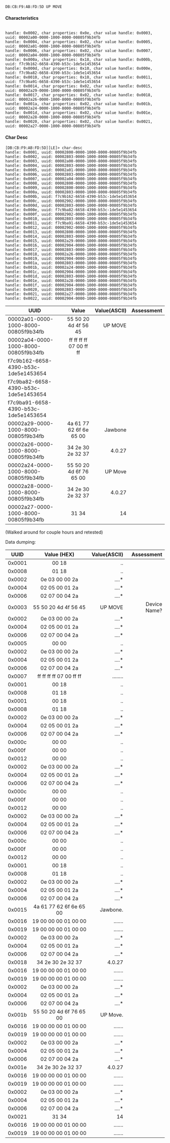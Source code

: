 


``` Local Device
DB:CB:F9:AB:FD:5D UP MOVE
```

####  Characteristics
```Characteristics

handle: 0x0002, char properties: 0x0e, char value handle: 0x0003, uuid: 00002a00-0000-1000-8000-00805f9b34fb
handle: 0x0004, char properties: 0x02, char value handle: 0x0005, uuid: 00002a01-0000-1000-8000-00805f9b34fb
handle: 0x0006, char properties: 0x02, char value handle: 0x0007, uuid: 00002a04-0000-1000-8000-00805f9b34fb
handle: 0x000a, char properties: 0x18, char value handle: 0x000b, uuid: f7c9b162-6658-4390-b53c-1de5e1453654
handle: 0x000d, char properties: 0x10, char value handle: 0x000e, uuid: f7c9ba82-6658-4390-b53c-1de5e1453654
handle: 0x0010, char properties: 0x10, char value handle: 0x0011, uuid: f7c9ba91-6658-4390-b53c-1de5e1453654
handle: 0x0014, char properties: 0x02, char value handle: 0x0015, uuid: 00002a29-0000-1000-8000-00805f9b34fb
handle: 0x0017, char properties: 0x02, char value handle: 0x0018, uuid: 00002a26-0000-1000-8000-00805f9b34fb
handle: 0x001a, char properties: 0x02, char value handle: 0x001b, uuid: 00002a24-0000-1000-8000-00805f9b34fb
handle: 0x001d, char properties: 0x02, char value handle: 0x001e, uuid: 00002a28-0000-1000-8000-00805f9b34fb
handle: 0x0020, char properties: 0x02, char value handle: 0x0021, uuid: 00002a27-0000-1000-8000-00805f9b34fb

```

#### Char Desc
```
[DB:CB:F9:AB:FD:5D][LE]> char-desc
handle: 0x0001, uuid: 00002800-0000-1000-8000-00805f9b34fb
handle: 0x0002, uuid: 00002803-0000-1000-8000-00805f9b34fb
handle: 0x0003, uuid: 00002a00-0000-1000-8000-00805f9b34fb
handle: 0x0004, uuid: 00002803-0000-1000-8000-00805f9b34fb
handle: 0x0005, uuid: 00002a01-0000-1000-8000-00805f9b34fb
handle: 0x0006, uuid: 00002803-0000-1000-8000-00805f9b34fb
handle: 0x0007, uuid: 00002a04-0000-1000-8000-00805f9b34fb
handle: 0x0008, uuid: 00002800-0000-1000-8000-00805f9b34fb
handle: 0x0009, uuid: 00002800-0000-1000-8000-00805f9b34fb
handle: 0x000a, uuid: 00002803-0000-1000-8000-00805f9b34fb
handle: 0x000b, uuid: f7c9b162-6658-4390-b53c-1de5e1453654
handle: 0x000c, uuid: 00002902-0000-1000-8000-00805f9b34fb
handle: 0x000d, uuid: 00002803-0000-1000-8000-00805f9b34fb
handle: 0x000e, uuid: f7c9ba82-6658-4390-b53c-1de5e1453654
handle: 0x000f, uuid: 00002902-0000-1000-8000-00805f9b34fb
handle: 0x0010, uuid: 00002803-0000-1000-8000-00805f9b34fb
handle: 0x0011, uuid: f7c9ba91-6658-4390-b53c-1de5e1453654
handle: 0x0012, uuid: 00002902-0000-1000-8000-00805f9b34fb
handle: 0x0013, uuid: 00002800-0000-1000-8000-00805f9b34fb
handle: 0x0014, uuid: 00002803-0000-1000-8000-00805f9b34fb
handle: 0x0015, uuid: 00002a29-0000-1000-8000-00805f9b34fb
handle: 0x0016, uuid: 00002904-0000-1000-8000-00805f9b34fb
handle: 0x0017, uuid: 00002803-0000-1000-8000-00805f9b34fb
handle: 0x0018, uuid: 00002a26-0000-1000-8000-00805f9b34fb
handle: 0x0019, uuid: 00002904-0000-1000-8000-00805f9b34fb
handle: 0x001a, uuid: 00002803-0000-1000-8000-00805f9b34fb
handle: 0x001b, uuid: 00002a24-0000-1000-8000-00805f9b34fb
handle: 0x001c, uuid: 00002904-0000-1000-8000-00805f9b34fb
handle: 0x001d, uuid: 00002803-0000-1000-8000-00805f9b34fb
handle: 0x001e, uuid: 00002a28-0000-1000-8000-00805f9b34fb
handle: 0x001f, uuid: 00002904-0000-1000-8000-00805f9b34fb
handle: 0x0020, uuid: 00002803-0000-1000-8000-00805f9b34fb
handle: 0x0021, uuid: 00002a27-0000-1000-8000-00805f9b34fb
handle: 0x0022, uuid: 00002904-0000-1000-8000-00805f9b34fb

```



| UUID                                 | Value                    | Value(ASCII)  | Assessment    |
| ------------------------------------ |:------------------------:| -------------:| -------------:|
| 00002a01-0000-1000-8000-00805f9b34fb | 55 50 20 4d 4f 56 45     | UP MOVE       |               |
| 00002a04-0000-1000-8000-00805f9b34fb | ff ff ff ff 07 00 ff ff  |               |               |
| f7c9b162-6658-4390-b53c-1de5e1453654 |                          |               |               |
| f7c9ba82-6658-4390-b53c-1de5e1453654 |                          |               |               |
| f7c9ba91-6658-4390-b53c-1de5e1453654 |                          |               |               |
| 00002a29-0000-1000-8000-00805f9b34fb | 4a 61 77 62 6f 6e 65 00  | Jawbone       |               |
| 00002a26-0000-1000-8000-00805f9b34fb | 34 2e 30 2e 32 37        | 4.0.27        |               |
| 00002a24-0000-1000-8000-00805f9b34fb | 55 50 20 4d 6f 76 65 00  | UP Move       |               |
| 00002a28-0000-1000-8000-00805f9b34fb | 34 2e 30 2e 32 37        | 4.0.27        |               |
| 00002a27-0000-1000-8000-00805f9b34fb | 31 34                    | 14            |               |



(Walked around for couple hours and retested)


Data dumping:

| UUID      | Value (HEX)                   | Value(ASCII) | Assessment    |
| --------- |:-----------------------------:| ------------:| -------------:|
|  0x0001   | 00 18                         | ..           |               |
|  0x0008   | 01 18                         | ..           |               |
|  0x0002   | 0e 03 00 00 2a                | ....*        |               |
|  0x0004   | 02 05 00 01 2a                | ....*        |               |
|  0x0006   | 02 07 00 04 2a                | ....*        |               |
|  0x0003   | 55 50 20 4d 4f 56 45          | UP MOVE      | Device Name?  |
|  0x0002   | 0e 03 00 00 2a                | ....*        |               |
|  0x0004   | 02 05 00 01 2a                | ....*        |               |
|  0x0006   | 02 07 00 04 2a                | ....*        |               |
|  0x0005   | 00 00                         | ..           |               |
|  0x0002   | 0e 03 00 00 2a                | ....*        |               |
|  0x0004   | 02 05 00 01 2a                | ....*        |               |
|  0x0006   | 02 07 00 04 2a                | ....*        |               |
|  0x0007   | ff ff ff ff 07 00 ff ff       | ........     |               |
|  0x0001   | 00 18                         | ..           |               |
|  0x0008   | 01 18                         | ..           |               |
|  0x0001   | 00 18                         | ..           |               |
|  0x0008   | 01 18                         | ..           |               |
|  0x0002   | 0e 03 00 00 2a                | ....*        |               |
|  0x0004   | 02 05 00 01 2a                | ....*        |               |
|  0x0006   | 02 07 00 04 2a                | ....*        |               |
|  0x000c   | 00 00                         | ..           |               |
|  0x000f   | 00 00                         | ..           |               |
|  0x0012   | 00 00                         | ..           |               |
|  0x0002   | 0e 03 00 00 2a                | ....*        |               |
|  0x0004   | 02 05 00 01 2a                | ....*        |               |
|  0x0006   | 02 07 00 04 2a                | ....*        |               |
|  0x000c   | 00 00                         | ..           |               |
|  0x000f   | 00 00                         | ..           |               |
|  0x0012   | 00 00                         | ..           |               |
|  0x0002   | 0e 03 00 00 2a                | ....*        |               |
|  0x0004   | 02 05 00 01 2a                | ....*        |               |
|  0x0006   | 02 07 00 04 2a                | ....*        |               |
|  0x000c   | 00 00                         | ..           |               |
|  0x000f   | 00 00                         | ..           |               |
|  0x0012   | 00 00                         | ..           |               |
|  0x0001   | 00 18                         | ..           |               |
|  0x0008   | 01 18                         | ..           |               |
|  0x0002   | 0e 03 00 00 2a                | ....*        |               |
|  0x0004   | 02 05 00 01 2a                | ....*        |               |
|  0x0006   | 02 07 00 04 2a                | ....*        |               |
|  0x0015   | 4a 61 77 62 6f 6e 65 00       | Jawbone.     |               |
|  0x0016   | 19 00 00 00 01 00 00          | .......      |               |
|  0x0019   | 19 00 00 00 01 00 00          | .......      |               |
|  0x0002   | 0e 03 00 00 2a                | ....*        |               |
|  0x0004   | 02 05 00 01 2a                | ....*        |               |
|  0x0006   | 02 07 00 04 2a                | ....*        |               |
|  0x0018   | 34 2e 30 2e 32 37             | 4.0.27       |               |
|  0x0016   | 19 00 00 00 01 00 00          | .......      |               |
|  0x0019   | 19 00 00 00 01 00 00          | .......      |               |
|  0x0002   | 0e 03 00 00 2a                | ....*        |               |
|  0x0004   | 02 05 00 01 2a                | ....*        |               |
|  0x0006   | 02 07 00 04 2a                | ....*        |               |
|  0x001b   | 55 50 20 4d 6f 76 65 00       | UP Move.     |               |
|  0x0016   | 19 00 00 00 01 00 00          | .......      |               |
|  0x0019   | 19 00 00 00 01 00 00          | .......      |               |
|  0x0002   | 0e 03 00 00 2a                | ....*        |               |
|  0x0004   | 02 05 00 01 2a                | ....*        |               |
|  0x0006   | 02 07 00 04 2a                | ....*        |               |
|  0x001e   | 34 2e 30 2e 32 37             | 4.0.27       |               |
|  0x0016   | 19 00 00 00 01 00 00          | .......      |               |
|  0x0019   | 19 00 00 00 01 00 00          | .......      |               |
|  0x0002   | 0e 03 00 00 2a                | ....*        |               |
|  0x0004   | 02 05 00 01 2a                | ....*        |               |
|  0x0006   | 02 07 00 04 2a                | ....*        |               |
|  0x0021   | 31 34                         | 14           |               |
|  0x0016   | 19 00 00 00 01 00 00          | .......      |               |
|  0x0019   | 19 00 00 00 01 00 00          | .......      |               |
